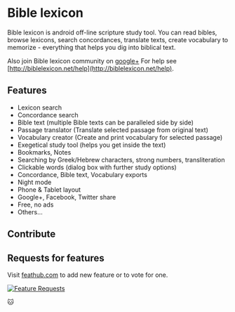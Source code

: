 # Bible lexicon
Bible lexicon is android off-line scripture study tool. You can read bibles, browse lexicons, search concordances, translate texts, create vocabulary to memorize - everything that helps you dig into biblical text.

Also join Bible lexicon community on [google+](https://plus.google.com/u/0/communities/104475940864223988052)
For help see [http://biblelexicon.net/help](http://biblelexicon.net/help).

## Features
* Lexicon search
* Concordance search
* Bible text (multiple Bible texts can be paralleled side by side)
* Passage translator (Translate selected passage from original text)
* Vocabulary creator (Create and print vocabulary for selected passage)
* Exegetical study tool (helps you get inside the text)
* Bookmarks, Notes
* Searching by Greek/Hebrew characters, strong numbers, transliteration
* Clickable words (dialog box with further study options)
* Concordance, Bible text, Vocabulary exports
* Night mode
* Phone & Tablet layout
* Google+, Facebook, Twitter share
* Free, no ads
* Others…
 
## Contribute

## Requests for features
Visit [feathub.com](http://feathub.com/andbiblelexicon/bible-lexicon) to add new feature or to vote for one.

[![Feature Requests](http://feathub.com/andbiblelexicon/bible-lexicon?format=svg)](http://feathub.com/andbiblelexicon/bible-lexicon)

:cat: